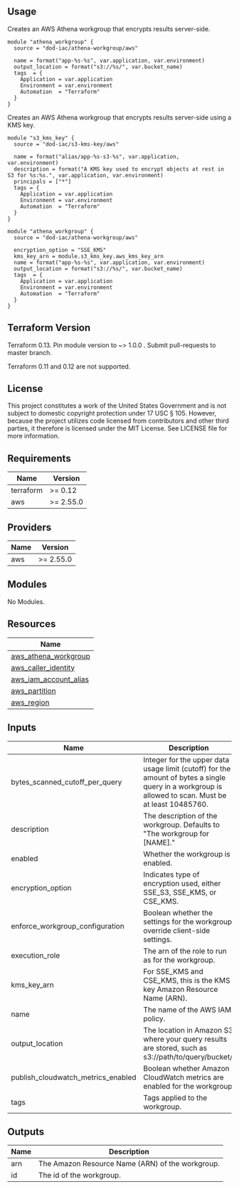 ## Usage

Creates an AWS Athena workgroup that encrypts results server-side.

```hcl
module "athena_workgroup" {
  source = "dod-iac/athena-workgroup/aws"

  name = format("app-%s-%s", var.application, var.environment)
  output_location = format("s3://%s/", var.bucket_name)
  tags  = {
    Application = var.application
    Environment = var.environment
    Automation  = "Terraform"
  }
}
```

Creates an AWS Athena workgroup that encrypts results server-side using a KMS key.

```hcl
module "s3_kms_key" {
  source = "dod-iac/s3-kms-key/aws"

  name = format("alias/app-%s-s3-%s", var.application, var.environment)
  description = format("A KMS key used to encrypt objects at rest in S3 for %s:%s.", var.application, var.environment)
  principals = ["*"]
  tags = {
    Application = var.application
    Environment = var.environment
    Automation  = "Terraform"
  }
}

module "athena_workgroup" {
  source = "dod-iac/athena-workgroup/aws"

  encryption_option = "SSE_KMS"
  kms_key_arn = module.s3_kms_key.aws_kms_key_arn
  name = format("app-%s-%s", var.application, var.environment)
  output_location = format("s3://%s/", var.bucket_name)
  tags  = {
    Application = var.application
    Environment = var.environment
    Automation  = "Terraform"
  }
}
```

## Terraform Version

Terraform 0.13. Pin module version to ~> 1.0.0 . Submit pull-requests to master branch.

Terraform 0.11 and 0.12 are not supported.

## License

This project constitutes a work of the United States Government and is not subject to domestic copyright protection under 17 USC § 105.  However, because the project utilizes code licensed from contributors and other third parties, it therefore is licensed under the MIT License.  See LICENSE file for more information.

## Requirements

| Name | Version |
|------|---------|
| terraform | >= 0.12 |
| aws | >= 2.55.0 |

## Providers

| Name | Version |
|------|---------|
| aws | >= 2.55.0 |

## Modules

No Modules.

## Resources

| Name |
|------|
| [aws_athena_workgroup](https://registry.terraform.io/providers/hashicorp/aws/latest/docs/resources/athena_workgroup) |
| [aws_caller_identity](https://registry.terraform.io/providers/hashicorp/aws/latest/docs/data-sources/caller_identity) |
| [aws_iam_account_alias](https://registry.terraform.io/providers/hashicorp/aws/latest/docs/data-sources/iam_account_alias) |
| [aws_partition](https://registry.terraform.io/providers/hashicorp/aws/latest/docs/data-sources/partition) |
| [aws_region](https://registry.terraform.io/providers/hashicorp/aws/latest/docs/data-sources/region) |

## Inputs

| Name | Description | Type | Default | Required |
|------|-------------|------|---------|:--------:|
| bytes\_scanned\_cutoff\_per\_query | Integer for the upper data usage limit (cutoff) for the amount of bytes a single query in a workgroup is allowed to scan. Must be at least 10485760. | `number` | `-1` | no |
| description | The description of the workgroup.  Defaults to "The workgroup for [NAME]." | `string` | `""` | no |
| enabled | Whether the workgroup is enabled. | `bool` | `true` | no |
| encryption\_option | Indicates type of encryption used, either SSE\_S3, SSE\_KMS, or CSE\_KMS. | `string` | `"SSE_S3"` | no |
| enforce\_workgroup\_configuration | Boolean whether the settings for the workgroup override client-side settings. | `bool` | `true` | no |
| execution_role | The arn of the role to run as for the workgroup. | `string` | `null` | no |
| kms\_key\_arn | For SSE\_KMS and CSE\_KMS, this is the KMS key Amazon Resource Name (ARN). | `string` | `""` | no |
| name | The name of the AWS IAM policy. | `string` | n/a | yes |
| output\_location | The location in Amazon S3 where your query results are stored, such as s3://path/to/query/bucket/. | `string` | n/a | yes |
| publish\_cloudwatch\_metrics\_enabled | Boolean whether Amazon CloudWatch metrics are enabled for the workgroup. | `bool` | `true` | no |
| tags | Tags applied to the workgroup. | `map(string)` | `{}` | no |

## Outputs

| Name | Description |
|------|-------------|
| arn | The Amazon Resource Name (ARN) of the workgroup. |
| id | The id of the workgroup. |
